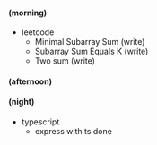 #### (morning)

- leetcode
  - Minimal Subarray Sum (write)
  - Subarray Sum Equals K (write)
  - Two sum (write)

#### (afternoon)

#### (night)

- typescript
  - express with ts done
